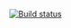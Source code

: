 [![Build status](https://ci.appveyor.com/api/projects/status/bhqy9dlktdlhbclp?svg=true)](https://ci.appveyor.com/project/kuznecovaelenaa/aqa-homework3-1)